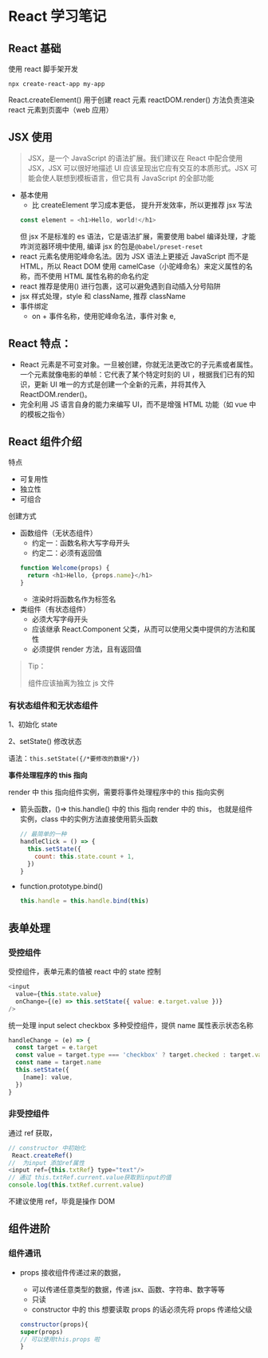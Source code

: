 # React 学习笔记

## React 基础

使用 react 脚手架开发

`npx create-react-app my-app`

React.createElement() 用于创建 react 元素
reactDOM.render() 方法负责渲染 react 元素到页面中（web 应用）

## JSX 使用

> JSX，是一个 JavaScript 的语法扩展。我们建议在 React 中配合使用 JSX，JSX 可以很好地描述 UI 应该呈现出它应有交互的本质形式。JSX 可能会使人联想到模板语言，但它具有 JavaScript 的全部功能

- 基本使用
  - 比 createElement 学习成本更低， 提升开发效率，所以更推荐 jsx 写法
  ```javascript
  const element = <h1>Hello, world!</h1>
  ```
  但 jsx 不是标准的 es 语法，它是语法扩展，需要使用 babel 编译处理，才能咋浏览器环境中使用, 编译 jsx 的包是`@babel/preset-reset`
- react 元素名使用驼峰命名法。因为 JSX 语法上更接近 JavaScript 而不是 HTML，所以 React DOM 使用 camelCase（小驼峰命名）来定义属性的名称，而不使用 HTML 属性名称的命名约定
- react 推荐是使用() 进行包裹，这可以避免遇到自动插入分号陷阱
- jsx 样式处理，style 和 className, 推荐 className
- 事件绑定
  - on + 事件名称，使用驼峰命名法，事件对象 e,

## React 特点：

- React 元素是不可变对象。一旦被创建，你就无法更改它的子元素或者属性。一个元素就像电影的单帧：它代表了某个特定时刻的 UI
  ，根据我们已有的知识，更新 UI 唯一的方式是创建一个全新的元素，并将其传入 ReactDOM.render()。
- 完全利用 JS 语言自身的能力来编写 UI，而不是增强 HTML 功能（如 vue 中的模板之指令）

## React 组件介绍

特点

- 可复用性
- 独立性
- 可组合

创建方式

- 函数组件（无状态组件）
  - 约定一：函数名称大写字母开头
  - 约定二：必须有返回值
  ```javascript
  function Welcome(props) {
    return <h1>Hello, {props.name}</h1>
  }
  ```
  - 渲染时将函数名作为标签名
- 类组件（有状态组件）
  - 必须大写字母开头
  - 应该继承 React.Component 父类，从而可以使用父类中提供的方法和属性
  - 必须提供 render 方法，且有返回值

> Tip：
>
> 组件应该抽离为独立 js 文件

### 有状态组件和无状态组件

1、初始化 state

2、setState() 修改状态

语法：`this.setState({/*要修改的数据*/})`

**事件处理程序的 this 指向**

render 中 this 指向组件实例，需要将事件处理程序中的 this 指向实例

- 箭头函数，()=> this.handle() 中的 this 指向 render 中的 this， 也就是组件实例，class 中的实例方法直接使用箭头函数

  ```javascript
  // 最简单的一种
  handleClick = () => {
    this.setState({
      count: this.state.count + 1,
    })
  }
  ```

- function.prototype.bind()
  ```javascript
  this.handle = this.handle.bind(this)
  ```

## 表单处理

### 受控组件

受控组件，表单元素的值被 react 中的 state 控制

```javascript
<input
  value={this.state.value}
  onChange={(e) => this.setState({ value: e.target.value })}
/>
```

统一处理 input select checkbox 多种受控组件，提供 name 属性表示状态名称

```javascript
handleChange = (e) => {
  const target = e.target
  const value = target.type === 'checkbox' ? target.checked : target.value
  const name = target.name
  this.setState({
    [name]: value,
  })
}
```

### 非受控组件

通过 ref 获取，

```javascript
// constructor 中初始化
 React.createRef()
//  为input 添加ref属性
<input ref={this.txtRef} type="text"/>
// 通过 this.txtRef.current.value获取到input的值
console.log(this.txtRef.current.value)
```

不建议使用 ref，毕竟是操作 DOM

## 组件进阶

### 组件通讯

- props 接收组件传递过来的数据，

  - 可以传递任意类型的数据，传递 jsx、函数、字符串、数字等等
  - 只读
  - constructor 中的 this 想要读取 props 的话必须先将 props 传递给父级

  ```javascript
  constructor(props){
  super(props)
  // 可以使用this.props 啦
  }

  ```
